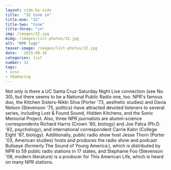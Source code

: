 ```yaml
---
layout: side-by-side
title:  "32 tune in"
title-one: "32"
title-two: "tune"
title-three: "in"
img: /images/32.jpg
mimg: /images/list-photos/32.jpg
alt: "NPR logo"
teaser-image: /images/list-photos/32.jpg
date:   2015-09-16
categories: list
number: 32
tags:
- ucsc
- 50amazing
---
```

Not only is there a UC Santa Cruz-Saturday Night Live connection (see No. 30), but there seems to be a National Public Radio one, too. NPR's famous duo, the Kitchen Sisters-Nikki Silva (Porter '73, aesthetic studies) and Davia Nelson (Stevenson '75, politics)-have attracted devoted listeners to several series, including Lost & Found Sound, Hidden Kitchens, and the Sonic Memorial Project. Also, three NPR journalists are alumni-science correspondents Richard Harris (Crown '80, biology) and Joe Palca (Ph.D. '82, psychology), and international correspondent Carrie Kahn (College Eight '87, biology). Additionally, public radio show host Jesse Thorn (Porter '03, American studies) hosts and produces the radio show and podcast Bullseye (formerly The Sound of Young America ), which is distributed by NPR to 59 public radio stations in 17 states, and Stephanie Foo (Stevenson '08, modern literature) is a producer for This American Life, which is heard on many NPR stations.